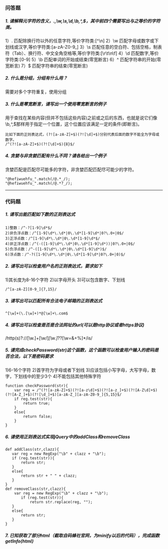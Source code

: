 ### 问答题
##### 1. 请解释元字符的含义，.,\w,\s,\d,\b,^,$，其中前四个需要写出与之等价的字符类。
1）. 匹配除换行符以外的任意字符,等价字符类:[^\n]
2）\w 匹配字母或数字或下划线或汉字,等价字符类:[a-zA-Z0-9_]
3）\s 匹配任意的空白符、包括空格，制表符（Tab）、换行符、中文全角空格等,等价字符类:[\r\t\n\f]
4）\d 匹配数字,等价字符类:[0-9]
5）\b 匹配单词的开始或结束(零宽断言)
6）^ 匹配字符串的开始(零宽断言)
7）$ 匹配字符串的结束(零宽断言)
##### 2. 什么是分组，分组有什么用？
需要对多个字符重复，使用分组
##### 3. 什么是零宽断言，请写出一个使用零宽断言的例子
用于查找在某些内容(但并不包括这些内容)之前或之后的东西，也就是说它们像\b,^,$那样用于指定一个位置，这个位置应该满足一定的条件(即断言)。
```
比如下面的正则表达式，(?![a-zA-Z]+$)(?![\d]+$)分别代表后面的数字不能全为字母或数字。
/^(?![a-zA-Z]+$)(?![\d]+$){8}$/
```
##### 4. 贪婪与非贪婪匹配有什么不同？请各给出一个例子
贪婪匹配是匹配尽可能多的字符，非贪婪匹配匹配尽可能少的字符。
```
"@hefiwuehfu_".match(/@.*_/);
"@hefiwuehfu_".match(/@.*?_/);
```

---
### 代码题
##### 1. 请写出能匹配如下数的正则表达式
```
1)整数：/^-?[1-9]\d*$/
2)非负浮点数：/^[1-9]\d*\.\d*|0\.\d*[1-9]\d*|0?\.0+|0$/
3)正浮点数：/^[1-9]\d*\.\d*|0\.\d*[1-9]\d*$/
4)非正浮点数：/^(-([1-9]\d*\.\d*|0\.\d*[1-9]\d*))|0?\.0+|0$/
5)负浮点数：/^-([1-9]\d*\.\d*|0\.\d*[1-9]\d*)$/
6)浮点数：/^-?([1-9]\d*\.\d*|0\.\d*[1-9]\d*|0?\.0+|0)$/
```
##### 2. 请写出可以检查用户名的正则表达式，要求如下
1)其长度为8-16个字符
2)以字母开头
3)可以包含数字、下划线
```
/^[a-zA-Z][0-9_]{7,15}/
```
##### 3. 请写出可以匹配所有合法电子邮箱的正则表达式
```
^[\w]+(\.[\w]+)*@[\w]+\.com$
```
##### 4. 请写出可以检查是否是合法网址的url(可以是http协议或者https协议)
/http(s)?:\/\/[\w.]+[\w\/]*[\w.]*\??[\w=&\+\%]*/is/
##### 5. 请完成checkPassword(str)这个函数，这个函数可以检查用户输入的密码是否合法，以下是密码要求
1)6-16个字符
2)首字符为字母或者下划线
3)应该包括小写字母，大写字母，数字，下划线中的至少3个
4)不能包括其他特殊字符
```
function checkPassword(str){
    var reg = /^(?![a-zA-Z]+$)(?![a-z\d]+$)(?![a-z_]+$)(?![A-Z\d]+$)(?![A-Z_]+$)(?![\d_]+$)[a-zA-Z_][a-zA-Z0-9_]{5,15}$/
    if reg.test(str){
        return true;
    }
    else{
        return false;
    }
}
```
##### 6. 请使用正则表达式实现jQuery中的addClass和removeClass
```
def addClass(str,clazz){
   var reg = new RegExp("\b" + clazz + "\b");
   if (reg.test(str)){
       return str;
   }
   else{
       return str + " " + clazz;
   }
}
def removeClass(str,clazz){
    var reg = new RegExp("\b" + clazz + "\b");
       if (reg.test(str)){
           return str.replace(reg, "");
   }
   else{
       return str;
   }
}
```
##### 7. 已知获取了部分html（截取自码蜂社官网，为minify以后的代码），完成函数getInfo(html)
